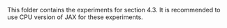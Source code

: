 This folder contains the experiments for section 4.3. It is recommended to use CPU version of JAX for these experiments.

